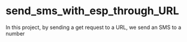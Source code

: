 # send_sms_with_esp_through_URL
In this project, by sending a get request to a URL, we send an SMS to a number

